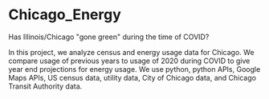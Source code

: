# Chicago_Energy
Has Illinois/Chicago "gone green" during the time of COVID?

In this project, we analyze census and energy usage data for Chicago. We compare usage of previous years to usage of 2020 during COVID to give year end projections for energy usage. We use python, python APIs, Google Maps APIs, US census data, utility data, City of Chicago data, and Chicago Transit Authority data. 

